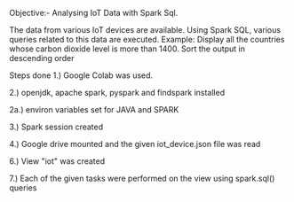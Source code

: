Objective:- Analysing IoT Data with Spark Sql. 

The data from various IoT devices are available. Using Spark SQL, various queries related to this data are executed. 
Example: Display all the countries whose carbon dioxide level is more than 1400. Sort the output in descending order

Steps done
1.) Google Colab was used.
 
2.) openjdk, apache spark, pyspark and findspark installed

2a.) environ variables set for JAVA and SPARK

3.) Spark session created

4.) Google drive mounted and the given iot_device.json file was read 

6.) View "iot" was created

7.) Each of the given tasks were performed on the view using spark.sql() queries
